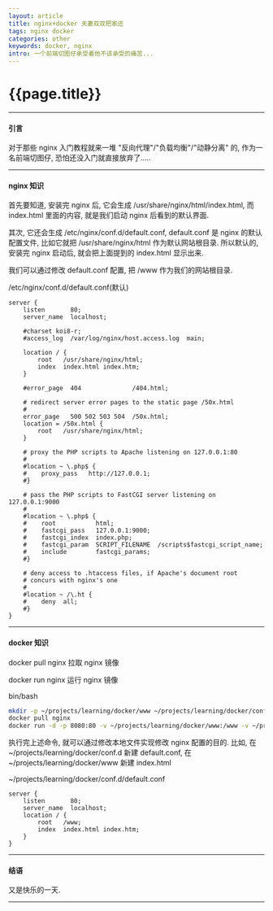 ```yaml
--- 
layout: article 
title: nginx+docker 夫妻双双把家还
tags: nginx docker
categories: other
keywords: docker, nginx
intro: 一个前端切图仔承受着他不该承受的痛苦...
---
```


# {{page.title}}

----
#### 引言 ####

对于那些 nginx 入门教程就来一堆 "反向代理"/"负载均衡"/"动静分离" 的, 作为一名前端切图仔, 恐怕还没入门就直接放弃了.....

----
#### nginx 知识 ####

首先要知道, 安装完 nginx 后, 它会生成 /usr/share/nginx/html/index.html, 而 index.html 里面的内容, 
就是我们启动 nginx 后看到的默认界面.

其次, 它还会生成 /etc/nginx/conf.d/default.conf, default.conf 是 nginx 的默认配置文件, 比如它就把  /usr/share/nginx/html 作为默认网站根目录.
所以默认的, 安装完 nginx 启动后, 就会把上面提到的 index.html 显示出来.

我们可以通过修改 default.conf 配置, 把 /www 作为我们的网站根目录.

<abc>/etc/nginx/conf.d/default.conf(默认)</abc>
```
server {
    listen       80;
    server_name  localhost;

    #charset koi8-r;
    #access_log  /var/log/nginx/host.access.log  main;

    location / {
        root   /usr/share/nginx/html;
        index  index.html index.htm;
    }

    #error_page  404              /404.html;

    # redirect server error pages to the static page /50x.html
    #
    error_page   500 502 503 504  /50x.html;
    location = /50x.html {
        root   /usr/share/nginx/html;
    }

    # proxy the PHP scripts to Apache listening on 127.0.0.1:80
    #
    #location ~ \.php$ {
    #    proxy_pass   http://127.0.0.1;
    #}

    # pass the PHP scripts to FastCGI server listening on 127.0.0.1:9000
    #
    #location ~ \.php$ {
    #    root           html;
    #    fastcgi_pass   127.0.0.1:9000;
    #    fastcgi_index  index.php;
    #    fastcgi_param  SCRIPT_FILENAME  /scripts$fastcgi_script_name;
    #    include        fastcgi_params;
    #}

    # deny access to .htaccess files, if Apache's document root
    # concurs with nginx's one
    #
    #location ~ /\.ht {
    #    deny  all;
    #}
}
```

----

#### docker 知识 ####
docker pull nginx  拉取 nginx 镜像

docker run nginx  运行 nginx 镜像

<abc>bin/bash</abc>

```bash
mkdir -p ~/projects/learning/docker/www ~/projects/learning/docker/conf.d
docker pull nginx  
docker run -d -p 8080:80 -v ~/projects/learning/docker/www:/www -v ~/projects/learning/docker/conf.d:/etc/nginx/conf.d  nginx

```

执行完上述命令, 就可以通过修改本地文件实现修改 nginx 配置的目的. 比如, 在 ~/projects/learning/docker/conf.d 新建  default.conf, 在 ~/projects/learning/docker/www 新建 index.html

<abc>~/projects/learning/docker/conf.d/default.conf</abc>
```
server {
    listen       80;
    server_name  localhost;
    location / {
        root   /www;
        index  index.html index.htm;
    }
}

```
----
#### 结语 ####
又是快乐的一天.

---